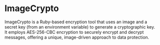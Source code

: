# ImageCrypto
ImageCrypto is a Ruby-based encryption tool that uses an image and a secret key (from an environment variable) to generate a cryptographic key. It employs AES-256-CBC encryption to securely encrypt and decrypt messages, offering a unique, image-driven approach to data protection.
